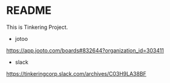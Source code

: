 # README
This is Tinkering Project.

- jotoo

https://app.jooto.com/boards#832644?organization_id=303411

- slack

https://tinkeringcorp.slack.com/archives/C03H9LA38BF
